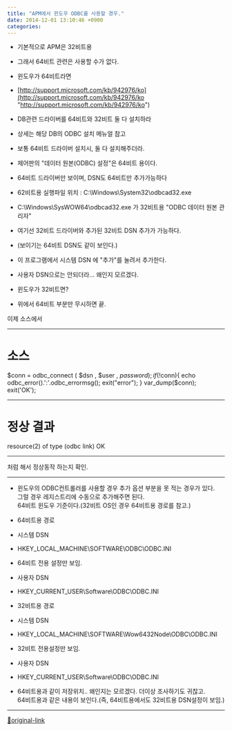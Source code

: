 ```yaml
---
title: "APM에서 윈도우 ODBC를 사용할 경우."
date: 2014-12-01 13:10:46 +0900
categories: 
---
```

  

- 기본적으로 APM은 32비트용
- 그래서 64비트 관련은 사용할 수가 없다.

- 윈도우가 64비트라면
- [http://support.microsoft.com/kb/942976/ko](http://support.microsoft.com/kb/942976/ko "http://support.microsoft.com/kb/942976/ko")
- DB관련 드라이버를 64비트와 32비트 둘 다 설치하라
- 상세는 해당 DB의 ODBC 설치 메뉴얼 참고
- 보통 64비트 드라이버 설치시, 둘 다 설치해주더라.


- 제어판의 "데이터 원본(ODBC) 설정"은 64비트 용이다.
- 64비트 드라이버만 보이며, DSN도 64비트만 추가가능하다
- 62비트용 실행파일 위치 : C:\Windows\System32\odbcad32.exe

- C:\Windows\SysWOW64\odbcad32.exe 가 32비트용 "ODBC 데이터 원본 관리자"
- 여기선 32비트 드라이버와 추가된 32비트 DSN 추가가 가능하다.
- (보이기는 64비트 DSN도 같이 보인다.)

- 이 프로그램에서 시스템 DSN 에 "추가"를 눌려서 추가한다.
- 사용자 DSN으로는 안되더라... 왜인지 모르겠다.



- 윈도우가 32비트면?
- 위에서 64비트 부분만 무시하면 끝.


  

이제 소스에서 
- - - - - -


# 소스  
$conn = odbc_connect ( $dsn , $user , $password);
if(!$conn){
	echo odbc_error().':'.odbc_errormsg();
	exit("error");
}
var_dump($conn);
exit('OK');

- - - - - -


# 정상 결과
resource(2) of type (odbc link)
OK

- - - - - -


처럼 해서 정상동작 하는지 확인.
  
- - - - - -

- 윈도우의 ODBC컨트롤러를 사용할 경우 추가 옵션 부분을 못 적는 경우가 있다.  
그럴 경우 레지스트리에 수동으로 추가해주면 된다.  
64비트 윈도우 기준이다.(32비트 OS인 경우 64비트용 경로를 참고.)
- 64비트용 경로
- 시스템 DSN
- HKEY_LOCAL_MACHINE\SOFTWARE\ODBC\ODBC.INI
- 64비트 전용 설정만 보임.

- 사용자 DSN
- HKEY_CURRENT_USER\Software\ODBC\ODBC.INI


- 32비트용 경로
- 시스템 DSN
- HKEY_LOCAL_MACHINE\SOFTWARE\Wow6432Node\ODBC\ODBC.INI
- 32비트 전용설정만 보임.

- 사용자 DSN
- HKEY_CURRENT_USER\Software\ODBC\ODBC.INI
- 64비트용과 같이 저장위치.. 왜인지는 모르겠다. 더이상 조사하기도 귀찮고.  
64비트용과 같은 내용이 보인다.(즉, 64비트용에서도 32비트용 DSN설정이 보임.)




  




***
[🔗original-link](http://www.mins01.com/mh/tech/read/910)